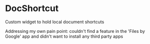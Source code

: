 # DocShortcut
Custom widget to hold local document shortcuts

Addressing my own pain point: couldn't find a feature in the 'Files by Google' app and didn't want to install any third party apps
